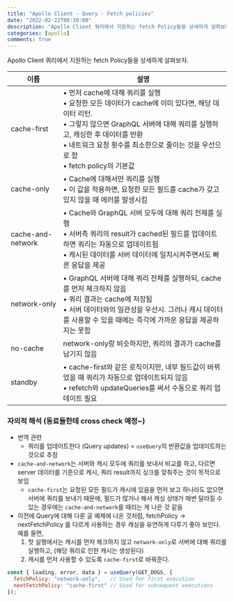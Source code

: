 ```yaml
---
title: "Apollo Client - Query - Fetch policies"
date: "2022-02-22T00:30:00"
description: "Apollo Client 쿼리에서 지원하는 fetch Policy들을 상세하게 살펴보자."
categories: [apollo]
comments: true
---
```


Apollo Client 쿼리에서 지원하는 fetch Policy들을 상세하게 살펴보자.

| 이름 | 설명 |
| --- | --- |
| cache-first | • 먼저 cache에 대해 쿼리를 실행<br>• 요청한 모든 데이터가 cache에 이미 있다면, 해당 데이터 리턴.<br>• 그렇지 않으면 GraphQL 서버에 대해 쿼리를 실행하고, 캐싱한 후 데이터를 반환<br>• 네트워크 요청 횟수를 최소한으로 줄이는 것을 우선으로 함<br>• fetch policy의 기본값 |
| cache-only | • Cache에 대해서만 쿼리를 실행<br>• 이 값을 적용하면, 요청한 모든 필드를 cache가 갖고 있지 않을 때 에러를 발생시킴 |
| cache-and-network | • Cache와 GraphQL 서버 모두에 대해 쿼리 전체를 실행<br>• 서버측 쿼리의 result가 cached된 필드를 업데이트하면 쿼리는 자동으로 업데이트됨<br>• 캐시된 데이터를 서버 데이터에 일치시켜주면서도 빠른 응답을 제공 |
| network-only | • GraphQL 서버에 대해 쿼리 전체를 실행하되, cache를 먼저 체크하지 않음<br>• 쿼리 결과는 cache에 저장됨<br>• 서버 데이터와의 일관성을 우선시. 그러나 캐시 데이터를 사용할 수 있을 때에는 즉각에 가까운 응답을 제공하지는 못함 |
| no-cache | network-only랑 비슷하지만, 쿼리의 결과가 cache를 남기지 않음 |
| standby | • cache-first와 같은 로직이지만, 내부 필드값이 바뀌었을 때 쿼리가 자동으로 업데이트되지 않음<br>• refetch와 updateQueries를 써서 수동으로 쿼리 업데이트 필요 |

### 자의적 해석 (동료들한테 cross check 예정~)
- 번역 관련
  - 쿼리를 업데이트한다 (Query updates) = `useQuery`의 반환값을 업데이트하는 것으로 추정
- `cache-and-network`는 서버와 캐시 모두에 쿼리를 보내서 비교를 하고, 다르면 server 데이터를 기준으로 캐시, 쿼리 result까지 싱크를 맞춰주는 것이 목적으로 보임
  - `cache-first`는 요청된 모든 필드가 캐시에 있음을 먼저 보고 하나라도 없으면 서버에 쿼리를 보내기 때문에, 필드가 많거나 해서 캐싱 상태가 매번 달라질 수 있는 경우에는 `cache-and-network`를 때리는 게 나은 것 같음
- 이전에 Query에 대해 다룬 글 예제에 나온 것처럼, fetchPolicy → nextFetchPolicy 를 다르게 사용하는 경우 캐싱을 유연하게 다루기 좋아 보인다. 예를 들면,
  1. 첫 실행에서는 캐시를 먼저 체크하지 않고 `network-only`로 서버에 대해 쿼리를 실행하고, (해당 쿼리로 인한 캐시는 생성된다)
  2. 캐시를 먼저 사용할 수 있도록 `cache-first`로 바꿔준다.

```jsx
const { loading, error, data } = useQuery(GET_DOGS, {
  fetchPolicy: "network-only",   // Used for first execution
  nextFetchPolicy: "cache-first" // Used for subsequent executions
});
```
